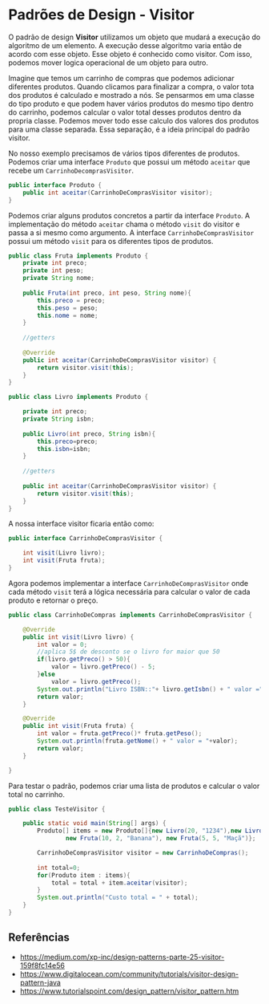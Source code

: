 # Padrões de Design - Visitor

O padrão de design **Visitor** utilizamos um objeto que mudará a 
execução do algoritmo de um elemento. A execução desse algoritmo
varia então de acordo com esse objeto. Esse objeto é conhecido como 
visitor. Com isso, podemos mover logica operacional de um objeto 
para outro.

Imagine que temos um carrinho de compras que podemos adicionar 
diferentes produtos. Quando clicamos para finalizar a compra, o
valor tota dos produtos é calculado e mostrado a nós. Se pensarmos
em uma classe do tipo produto e que podem haver vários produtos do 
mesmo tipo dentro do carrinho, podemos calcular o valor total desses
produtos dentro da propria classe. Podemos mover todo esse calculo
dos valores dos produtos para uma classe separada. Essa separação,
é a ideia principal do padrão visitor.

No nosso exemplo precisamos de vários tipos diferentes de produtos.
Podemos criar uma interface ``Produto`` que possui um método ``aceitar``
que recebe um ``CarrinhoDecomprasVisitor``.

```java
public interface Produto {
	public int aceitar(CarrinhoDeComprasVisitor visitor);
}
```

Podemos criar alguns produtos concretos a partir da interface ``Produto``.
A implementação do método ``aceitar`` chama o método ``visit`` do
visitor e passa a si mesmo como argumento. A interface ``CarrinhoDeComprasVisitor``
possui um método ``visit`` para os diferentes tipos de produtos.

```java
public class Fruta implements Produto {
	private int preco;
	private int peso;
	private String nome;
	
	public Fruta(int preco, int peso, String nome){
		this.preco = preco;
		this.peso = peso;
		this.nome = nome;
	}
    
    //getters
	
	@Override
	public int aceitar(CarrinhoDeComprasVisitor visitor) {
		return visitor.visit(this);
	}
}
```

```java
public class Livro implements Produto {

	private int preco;
	private String isbn;
	
	public Livro(int preco, String isbn){
		this.preco=preco;
		this.isbn=isbn;
	}
    
    //getters
	
	public int aceitar(CarrinhoDeComprasVisitor visitor) {
		return visitor.visit(this);
	}
}
```
A nossa interface visitor ficaria então como:

```java
public interface CarrinhoDeComprasVisitor {

	int visit(Livro livro);
	int visit(Fruta fruta);
}
```

Agora podemos implementar a interface ``CarrinhoDeComprasVisitor``
onde cada método ``visit`` terá a lógica necessária para calcular
o valor de cada produto e retornar o preço.

```java
public class CarrinhoDeCompras implements CarrinhoDeComprasVisitor {

	@Override
	public int visit(Livro livro) {
		int valor = 0;
		//aplica 5$ de desconto se o livro for maior que 50
		if(livro.getPreco() > 50){
			valor = livro.getPreco() - 5;
		}else
			valor = livro.getPreco();
		System.out.println("Livro ISBN::"+ livro.getIsbn() + " valor ="+valor);
		return valor;
	}

	@Override
	public int visit(Fruta fruta) {
		int valor = fruta.getPreco()* fruta.getPeso();
		System.out.println(fruta.getNome() + " valor = "+valor);
		return valor;
	}

}
```
Para testar o padrão, podemos criar uma lista de produtos e calcular
o valor total no carrinho.

```java
public class TesteVisitor {

	public static void main(String[] args) {
		Produto[] items = new Produto[]{new Livro(20, "1234"),new Livro(100, "5678"),
				new Fruta(10, 2, "Banana"), new Fruta(5, 5, "Maçã")};

		CarrinhoDeComprasVisitor visitor = new CarrinhoDeCompras();
		
		int total=0;
		for(Produto item : items){
			total = total + item.aceitar(visitor);
		}
		System.out.println("Custo total = " + total);
	}
}
```

## Referências
- https://medium.com/xp-inc/design-patterns-parte-25-visitor-159f8fc14e56
- https://www.digitalocean.com/community/tutorials/visitor-design-pattern-java
- https://www.tutorialspoint.com/design_pattern/visitor_pattern.htm